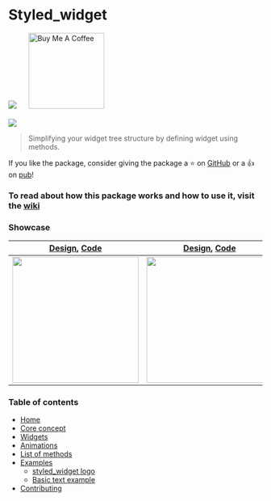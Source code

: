 # Styled_widget
<a href="https://pub.dev/packages/styled_widget"><img src="https://img.shields.io/pub/v/styled_widget"></a>&nbsp;&nbsp;&nbsp;&nbsp;&nbsp;&nbsp;<a href="https://www.buymeacoffee.com/tOTWBs7"><img src="https://camo.githubusercontent.com/be06971baed9105260e0ed5c03746108c30b527f/68747470733a2f2f63646e2e6275796d6561636f666665652e636f6d2f627574746f6e732f64656661756c742d6f72616e67652e706e67" alt="Buy Me A Coffee" data-canonical-src="https://cdn.buymeacoffee.com/buttons/default-orange.png" width="150px" /></a><br /><br />
<img src="https://github.com/ReinBentdal/styled_widget/blob/master/example/assets/styled_widget.jpg?raw=true" />


>Simplifying your widget tree structure by defining widget using methods.

If you like the package, consider giving the package a :star: on [GitHub](https://github.com/ReinBentdal/styled_widget) or a :thumbsup: on [pub](https://pub.dev/packages/styled_widget)!

### To read about how this package works and how to use it, visit the [wiki](https://github.com/ReinBentdal/styled_widget/wiki)

### Showcase
| [Design](https://dribbble.com/shots/6459693-Creative-layout-design),  [Code](https://github.com/ReinBentdal/styled_widget/wiki/demo_app) | [Design](https://no.pinterest.com/pin/403283341630104104/), [Code](https://github.com/ReinBentdal/styled_widget/wiki/toggle) |
|-|-|
|<img src="https://raw.githubusercontent.com/ReinBentdal/styled_widget/master/example/assets/demo_app.gif"  width="250">|<img src="https://github.com/ReinBentdal/styled_widget/blob/master/example/assets/toggle.gif?raw=true" width="250">|

### Table of contents
* [Home](https://github.com/ReinBentdal/styled_widget/wiki)
* [Core concept](https://github.com/ReinBentdal/styled_widget/wiki/Core-concept)
* [Widgets](https://github.com/ReinBentdal/styled_widget/wiki/Widgets)
* [Animations](https://github.com/ReinBentdal/styled_widget/wiki/Animations)
* [List of methods](https://github.com/ReinBentdal/styled_widget/wiki/List-of-methods)
* [Examples](https://github.com/ReinBentdal/styled_widget/wiki/Examples)
  * [styled_widget logo](https://github.com/ReinBentdal/styled_widget/wiki/styled_widget-logo)
  * [Basic text example](https://github.com/ReinBentdal/styled_widget/wiki/basic-text-example)
* [Contributing](https://github.com/ReinBentdal/styled_widget/wiki/Contributing)